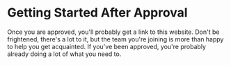 # Getting Started After Approval

Once you are approved, you'll probably get a link to this website. Don't be frightened, there's a lot to it, but the team you're joining is more than happy to help you get acquainted. If you've been approved, you're probably already doing a lot of what you need to.
